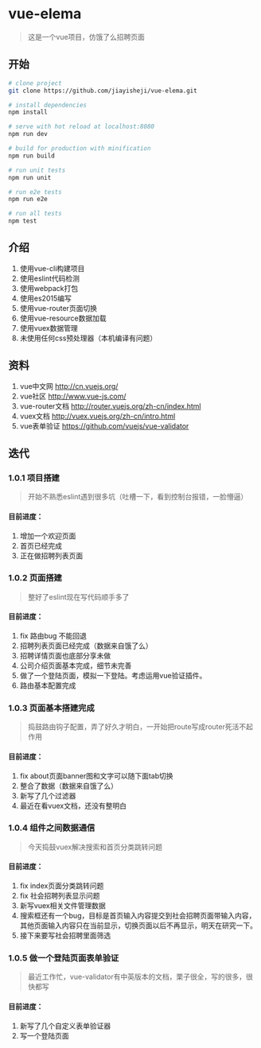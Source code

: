 # vue-elema

> 这是一个vue项目，仿饿了么招聘页面

## 开始

``` bash
# clone project
git clone https://github.com/jiayisheji/vue-elema.git

# install dependencies
npm install

# serve with hot reload at localhost:8080
npm run dev

# build for production with minification
npm run build

# run unit tests
npm run unit

# run e2e tests
npm run e2e

# run all tests
npm test
```

## 介绍

1. 使用vue-cli构建项目
2. 使用eslint代码检测
3. 使用webpack打包
4. 使用es2015编写
5. 使用vue-router页面切换
6. 使用vue-resource数据加载
7. 使用vuex数据管理
8. 未使用任何css预处理器（本机编译有问题）


## 资料
1. vue中文网        http://cn.vuejs.org/
2. vue社区          http://www.vue-js.com/
3. vue-router文档   http://router.vuejs.org/zh-cn/index.html
4. vuex文档         http://vuex.vuejs.org/zh-cn/intro.html
5. vue表单验证      https://github.com/vuejs/vue-validator

## 迭代
### 1.0.1 项目搭建
> 开始不熟悉eslint遇到很多坑（吐槽一下，看到控制台报错，一脸懵逼）


#### 目前进度：

1. 增加一个欢迎页面
2. 首页已经完成
3. 正在做招聘列表页面

### 1.0.2 页面搭建
> 整好了eslint现在写代码顺手多了



#### 目前进度：

1. fix 路由bug 不能回退
2. 招聘列表页面已经完成（数据来自饿了么）
3. 招聘详情页面也底部分享未做
4. 公司介绍页面基本完成，细节未完善
5. 做了一个登陆页面，模拟一下登陆。考虑运用vue验证插件。
6. 路由基本配置完成

### 1.0.3 页面基本搭建完成
> 捣鼓路由钩子配置，弄了好久才明白，一开始把route写成router死活不起作用



#### 目前进度：

1. fix about页面banner图和文字可以随下面tab切换
2. 整合了数据（数据来自饿了么）
3. 新写了几个过滤器
4. 最近在看vuex文档，还没有整明白

### 1.0.4 组件之间数据通信
> 今天捣鼓vuex解决搜索和首页分类跳转问题



#### 目前进度：

1. fix index页面分类跳转问题
2. fix 社会招聘列表显示问题
3. 新写vuex相关文件管理数据
4. 搜索框还有一个bug，目标是首页输入内容提交到社会招聘页面带输入内容，其他页面输入内容只在当前显示，切换页面以后不再显示，明天在研究一下。
5. 接下来要写社会招聘里面筛选

### 1.0.5 做一个登陆页面表单验证
> 最近工作忙，vue-validator有中英版本的文档，栗子很全，写的很多，很快都写



#### 目前进度：

1. 新写了几个自定义表单验证器
2. 写一个登陆页面
